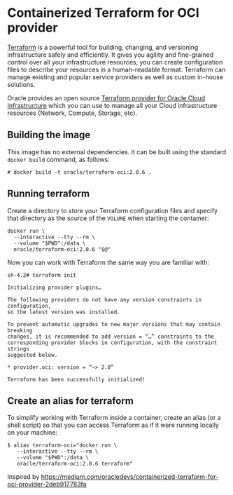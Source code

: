 # Containerized Terraform for OCI provider

[Terraform](https://www.terraform.io/) is a powerful tool for building, changing,
and versioning infrastructure safely and efficiently. It gives you agility and
fine-grained control over all your infrastructure resources, you can create
configuration files to describe your resources in a human-readable format.
Terraform can manage existing and popular service providers as well as custom
in-house solutions. 

Oracle provides an open source [Terraform provider for Oracle Cloud
Infrastructure](https://github.com/oracle/terraform-provider-oci) which you can
use to manage all your Cloud infrastructure resources (Network, Compute,
Storage, etc).

## Building the image

This image has no external dependencies. It can be built using the standard
`docker build` command, as follows:

```
# docker build -t oracle/terraform-oci:2.0.6 .
```


## Running terraform

Create a directory to store your Terraform configuration files and specify that
directory as the source of the `VOLUME` when starting the container:

```
docker run \
  --interactive --tty --rm \
  --volume "$PWD":/data \
  oracle/terraform-oci:2.0.6 "$@"
```

Now you can work with Terraform the same way you are familiar with:

```
sh-4.2# terraform init

Initializing provider plugins…

The following providers do not have any version constraints in configuration,
so the latest version was installed.

To prevent automatic upgrades to new major versions that may contain breaking
changes, it is recommended to add version = “…” constraints to the
corresponding provider blocks in configuration, with the constraint strings
suggested below.

* provider.oci: version = “~> 2.0”

Terraform has been successfully initialized!
```
## Create an alias for terraform

To simplify working with Terraform inside a container, create an alias
(or a shell script) so that you can access Terraform as if it were running
locally on your machine:

```
$ alias terraform-oci="docker run \
   --interactive --tty --rm \
   --volume "$PWD":/data \
   oracle/terraform-oci:2.0.6 terraform"
```


Inspired by https://medium.com/oracledevs/containerized-terraform-for-oci-provider-2deb917783fa
